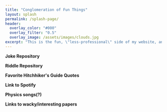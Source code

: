 ```yaml
---
title: "Conglomeration of Fun Things"
layout: splash
permalink: /splash-page/
header:
  overlay_color: "#000"
  overlay_filter: "0.5"
  overlay_image: /assets/images/clouds.jpg
excerpt: "This is the fun, \"less-professional\" side of my website, and whilst it's still under construction, it brings me great joy. Go forth and explore (in a few weeks or so)!"
---
```


**Joke Repository**

**Riddle Repository**

**Favorite Hitchhiker's Guide Quotes**

**Link to Spotify**

**Physics songs(?)**

**Links to wacky/interesting papers**
